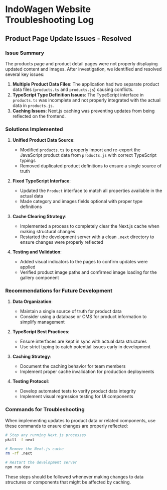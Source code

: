 # IndoWagen Website Troubleshooting Log

## Product Page Update Issues - Resolved

### Issue Summary
The products page and product detail pages were not properly displaying updated content and images. After investigation, we identified and resolved several key issues:

1. **Multiple Product Data Files**: The application had two separate product data files (`products.ts` and `products.js`) causing conflicts.
2. **TypeScript Type Definition Issues**: The TypeScript interface in `products.ts` was incomplete and not properly integrated with the actual data in `products.js`.
3. **Caching Issues**: Next.js caching was preventing updates from being reflected on the frontend.

### Solutions Implemented

1. **Unified Product Data Source**:
   - Modified `products.ts` to properly import and re-export the JavaScript product data from `products.js` with correct TypeScript typings
   - Removed duplicated product definitions to ensure a single source of truth

2. **Fixed TypeScript Interface**:
   - Updated the `Product` interface to match all properties available in the actual data
   - Made category and images fields optional with proper type definitions

3. **Cache Clearing Strategy**:
   - Implemented a process to completely clear the Next.js cache when making structural changes
   - Restarted the development server with a clean `.next` directory to ensure changes were properly reflected

4. **Testing and Validation**:
   - Added visual indicators to the pages to confirm updates were applied
   - Verified product image paths and confirmed image loading for the gallery component

### Recommendations for Future Development

1. **Data Organization**:
   - Maintain a single source of truth for product data
   - Consider using a database or CMS for product information to simplify management

2. **TypeScript Best Practices**:
   - Ensure interfaces are kept in sync with actual data structures
   - Use strict typing to catch potential issues early in development

3. **Caching Strategy**:
   - Document the caching behavior for team members
   - Implement proper cache invalidation for production deployments

4. **Testing Protocol**:
   - Develop automated tests to verify product data integrity
   - Implement visual regression testing for UI components

### Commands for Troubleshooting

When implementing updates to product data or related components, use these commands to ensure changes are properly reflected:

```bash
# Stop any running Next.js processes
pkill -f next

# Remove the Next.js cache
rm -rf .next

# Restart the development server
npm run dev
```

These steps should be followed whenever making changes to data structures or components that might be affected by caching.
